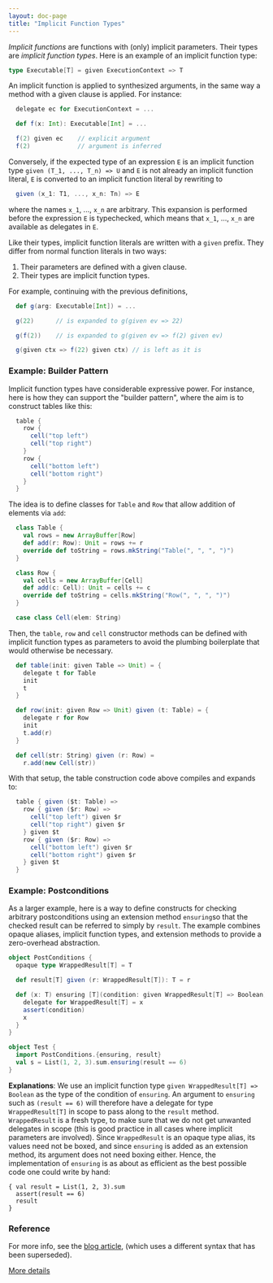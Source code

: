 ```yaml
---
layout: doc-page
title: "Implicit Function Types"
---
```


_Implicit functions_ are functions with (only) implicit parameters.
Their types are _implicit function types_. Here is an example of an implicit function type:
```scala
type Executable[T] = given ExecutionContext => T
```
An implicit function is applied to synthesized arguments, in
the same way a method with a given clause is applied. For instance:
```scala
  delegate ec for ExecutionContext = ...

  def f(x: Int): Executable[Int] = ...

  f(2) given ec    // explicit argument
  f(2)             // argument is inferred
```
Conversely, if the expected type of an expression `E` is an implicit function type
`given (T_1, ..., T_n) => U` and `E` is not already an
implicit function literal, `E` is converted to an implicit function literal by rewriting to
```scala
  given (x_1: T1, ..., x_n: Tn) => E
```
where the names `x_1`, ..., `x_n` are arbitrary. This expansion is performed
before the expression `E` is typechecked, which means that `x_1`, ..., `x_n`
are available as delegates in `E`.

Like their types, implicit function literals are written with a `given` prefix. They differ from normal function literals in two ways:

 1. Their parameters are defined with a given clause.
 2. Their types are implicit function types.

For example, continuing with the previous definitions,
```scala
  def g(arg: Executable[Int]) = ...

  g(22)      // is expanded to g(given ev => 22)

  g(f(2))    // is expanded to g(given ev => f(2) given ev)

  g(given ctx => f(22) given ctx) // is left as it is
```
### Example: Builder Pattern

Implicit function types have considerable expressive power. For
instance, here is how they can support the "builder pattern", where
the aim is to construct tables like this:
```scala
  table {
    row {
      cell("top left")
      cell("top right")
    }
    row {
      cell("bottom left")
      cell("bottom right")
    }
  }
```
The idea is to define classes for `Table` and `Row` that allow
addition of elements via `add`:
```scala
  class Table {
    val rows = new ArrayBuffer[Row]
    def add(r: Row): Unit = rows += r
    override def toString = rows.mkString("Table(", ", ", ")")
  }

  class Row {
    val cells = new ArrayBuffer[Cell]
    def add(c: Cell): Unit = cells += c
    override def toString = cells.mkString("Row(", ", ", ")")
  }

  case class Cell(elem: String)
```
Then, the `table`, `row` and `cell` constructor methods can be defined
with implicit function types as parameters to avoid the plumbing boilerplate
that would otherwise be necessary.
```scala
  def table(init: given Table => Unit) = {
    delegate t for Table
    init
    t
  }

  def row(init: given Row => Unit) given (t: Table) = {
    delegate r for Row
    init
    t.add(r)
  }

  def cell(str: String) given (r: Row) =
    r.add(new Cell(str))
```
With that setup, the table construction code above compiles and expands to:
```scala
  table { given ($t: Table) =>
    row { given ($r: Row) =>
      cell("top left") given $r
      cell("top right") given $r
    } given $t
    row { given ($r: Row) =>
      cell("bottom left") given $r
      cell("bottom right") given $r
    } given $t
  }
```
### Example: Postconditions

As a larger example, here is a way to define constructs for checking arbitrary postconditions using an extension method `ensuring`so that the checked result can be referred to simply by `result`. The example combines opaque aliases, implicit function types, and extension methods to provide a zero-overhead abstraction.

```scala
object PostConditions {
  opaque type WrappedResult[T] = T

  def result[T] given (r: WrappedResult[T]): T = r

  def (x: T) ensuring [T](condition: given WrappedResult[T] => Boolean): T = {
    delegate for WrappedResult[T] = x
    assert(condition)
    x
  }
}

object Test {
  import PostConditions.{ensuring, result}
  val s = List(1, 2, 3).sum.ensuring(result == 6)
}
```
**Explanations**: We use an implicit function type `given WrappedResult[T] => Boolean`
as the type of the condition of `ensuring`. An argument to `ensuring` such as
`(result == 6)` will therefore have a delegate for type `WrappedResult[T]` in
scope to pass along to the `result` method. `WrappedResult` is a fresh type, to make sure
that we do not get unwanted delegates in scope (this is good practice in all cases
where implicit parameters are involved). Since `WrappedResult` is an opaque type alias, its
values need not be boxed, and since `ensuring` is added as an extension method, its argument
does not need boxing either. Hence, the implementation of `ensuring` is as about as efficient
as the best possible code one could write by hand:

    { val result = List(1, 2, 3).sum
      assert(result == 6)
      result
    }

### Reference

For more info, see the [blog article](https://www.scala-lang.org/blog/2016/12/07/implicit-function-types.html),
(which uses a different syntax that has been superseded).

[More details](./query-types-spec.html)
